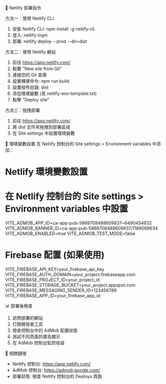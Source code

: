 
🚀 Netlify 部署指令

方法一：使用 Netlify CLI
1. 安裝 Netlify CLI: npm install -g netlify-cli
2. 登入: netlify login
3. 部署: netlify deploy --prod --dir=dist

方法二：使用 Netlify 網站
1. 前往 https://app.netlify.com/
2. 點擊 "New site from Git"
3. 連接您的 Git 倉庫
4. 設置構建命令: npm run build
5. 設置發布目錄: dist
6. 添加環境變數 (見 netlify-env-template.txt)
7. 點擊 "Deploy site"

方法三：拖拽部署
1. 前往 https://app.netlify.com/
2. 將 dist 文件夾拖拽到部署區域
3. 在 Site settings 中設置環境變數

🔧 環境變數設置
在 Netlify 控制台的 Site settings > Environment variables 中添加：
# Netlify 環境變數設置
# 在 Netlify 控制台的 Site settings > Environment variables 中設置

VITE_ADMOB_APP_ID=ca-app-pub-5869708488609837~6490454632
VITE_ADMOB_BANNER_ID=ca-app-pub-5869708488609837/1189068634
VITE_ADMOB_ENABLED=true
VITE_ADMOB_TEST_MODE=false

# Firebase 配置 (如果使用)
VITE_FIREBASE_API_KEY=your_firebase_api_key
VITE_FIREBASE_AUTH_DOMAIN=your_project.firebaseapp.com
VITE_FIREBASE_PROJECT_ID=your_project_id
VITE_FIREBASE_STORAGE_BUCKET=your_project.appspot.com
VITE_FIREBASE_MESSAGING_SENDER_ID=123456789
VITE_FIREBASE_APP_ID=your_firebase_app_id


📊 部署後檢查
1. 訪問部署的網站
2. 打開開發者工具
3. 檢查控制台中的 AdMob 配置狀態
4. 測試不同頁面的廣告顯示
5. 在 AdMob 控制台監控收益

🔗 相關鏈接
- Netlify 控制台: https://app.netlify.com/
- AdMob 控制台: https://admob.google.com/
- 部署狀態: 檢查 Netlify 控制台的 Deploys 頁面
